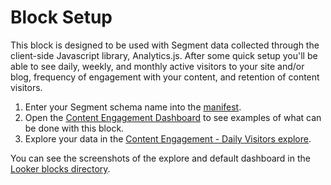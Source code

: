 # Block Setup

This block is designed to be used with Segment data collected through the client-side Javascript library, Analytics.js. After some quick setup you'll be able to see daily, weekly, and monthly active visitors to your site and/or blog, frequency of engagement with your content, and retention of content visitors.

1. Enter your Segment schema name into the [manifest](/projects/dau_content/files/manifest.lkml).
2. Open the [Content Engagement Dashboard](/dashboards/content_engagement::content_daily_active_dashboard) to see examples of what can be done with this block.
3. Explore your data in the [Content Engagement - Daily Visitors explore](/explore/content_engagement/daily_visitors).

You can see the screenshots of the explore and default dashboard in the [Looker blocks directory](https://looker.com/platform/blocks/source/content-daily-active-visitors-by-segment).
